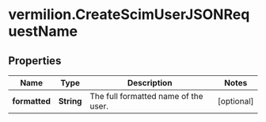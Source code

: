 # vermilion.CreateScimUserJSONRequestName

## Properties

Name | Type | Description | Notes
------------ | ------------- | ------------- | -------------
**formatted** | **String** | The full formatted name of the user. | [optional] 


